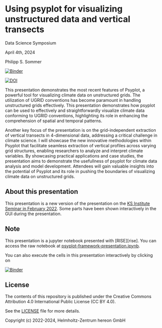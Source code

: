 # Using psyplot for visualizing unstructured data and vertical transects

Data Science Symposium

April 4th, 2024

Philipp S. Sommer

[![Binder](https://mybinder.org/badge_logo.svg)](https://mybinder.org/v2/gh/Chilipp/psyplot-Data-Science-Symposium-20240404/main?filepath=psyplot-framework-presentation.ipynb)

[![DOI](https://zenodo.org/badge/DOI/10.5281/zenodo.10925983.svg)](https://doi.org/10.5281/zenodo.10925983)

This presentation demonstrates the most recent features of Psyplot, a powerful tool for visualizing climate data on unstructured grids. The utilization of UGRID conventions has become paramount in handling unstructured grids effectively. This presentation demonstrates how psyplot can be used to effectively and straightforwardly visualize climate data conforming to UGRID conventions, highlighting its role in enhancing the comprehension of spatial and temporal patterns.

Another key focus of the presentation is on the grid-independent extraction of vertical transects in 4-dimensional data, addressing a critical challenge in climate science. I will showcase the new innovative methodologies within Psyplot that facilitate seamless extraction of vertical profiles across varying grid structures, enabling researchers to analyze and interpret climate variables. By showcasing practical applications and case studies, the presentation aims to demonstrate the usefullness of psyplot for climate data analysis and model development. Attendees will gain valuable insights into the potential of Psyplot and its role in pushing the boundaries of visualizing climate data on unstructured grids.



## About this presentation

This presentation is a new version of the presentation on the 
[KS Institute Seminar in February 2022][KS-Seminar]. Some parts have been 
shown interactively in the GUI during the presentation.

[KS-Seminar]: https://github.com/Chilipp/psyplot-KS-Seminar-20240201


## Note

This presentation is a jupyter notebook presented with [RISE][rise]. You can
access the raw notebook at
[psyplot-framework-presentation.ipynb](psyplot-framework-presentation.ipynb).

You can also execute the cells in this presentation interactively by clicking
on

[![Binder](https://mybinder.org/badge_logo.svg)](https://mybinder.org/v2/gh/Chilipp/psyplot-Data-Science-Symposium-20240404/main?filepath=psyplot-framework-presentation.ipynb)


## License

The contents of this repository is published under the Creative Commons
Attribution 4.0 International Public License (CC BY 4.0).

See the [LICENSE](LICENSE) file for more details.

Copyright (c) 2022-2024, Helmholtz-Zentrum hereon GmbH
